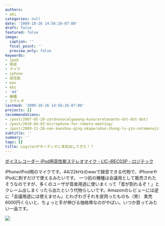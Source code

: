 ```yaml
---
authors:
- aki
categories: null
date: '2009-10-26 14:56:26-07:00'
draft: false
featured: false
image:
  caption: ''
  focal_point: ''
  preview_only: false
keywords:
- ipod
- 用途
- マイク
- iphone
- 高性能
- wav
- khz
- '44'
- 機種
- ステレオ
lastmod: '2009-10-26 14:56:26-07:00'
projects: []
recommendations:
- /post/2007-05-29-zardnovocalgawang-kunararetanante-dot-dot-dot/
- /post/2020-04-03-microphone-for-remote-meeting/
- /post/2009-11-26-oan-kuoshou-qing-akaperaduo-zhong-lu-yin-notamenoji-cai/
subtitle: ''
summary: ''
tags: []
title: Logitecがオーディオに本気出してきた！？
---
```


[ボイスレコーダー iPod用高性能ステレオマイク - LIC-iREC03P - ロジテック](http://www.logitec.co.jp/products/recadpt/licirec03/index.html)

iPhone/iPod用のマイクです。44/22kHzのwavで録音できる代物で、iPhoneやiPodに刺すだけで使えるみたいです。
一つ前の機種は会議用として販売されたそうなのですが、多くのユーザが音楽用途に使いまくって「音が割れるぞ！」とクレーム出しまくったら出たという代物らしいです。Amazonのレビューには逆に「会議用途には使えません」とわざわざそれを皮肉ったものも（笑）
実売6000円くらいと、ちょっと手が伸びる価格帯なのがやばい。いつか買ってみたい一品です。

![](https://images-na.ssl-images-amazon.com/images/I/41LH3I8OB7L.jpg)